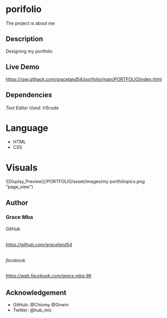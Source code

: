 # porifolio
The project is about me


## Description
Designing my portfolio

## Live Demo
https://raw.githack.com/graceland54/porifolio/main/PORTFOLIO/index.html

## Dependencies

###### Text Editor Used: VScode

# Language

- HTML
- CSS

# Visuals
![Display_Preview](/PORTFOLIO/asset/images/my portfoliopics.png "page_view")

## Author

### Grace Mba

###### GitHub

###### https://github.com/graceland54

###### facebook

###### https://web.facebook.com/grace.mba.96

## Acknowledgement
- GitHub: @Chiomy @Gnwin
- Twitter: @hub_mic


